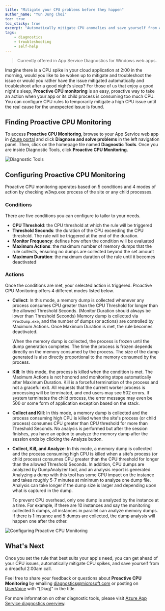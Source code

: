 ```yaml
---
title: "Mitigate your CPU problems before they happen"
author_name: "Yun Jung Choi"
toc: true
toc_sticky: true
excerpt: "Automatically mitigate CPU anomalies and save yourself from another late-night servicing call."
tags: 
    - diagnostics
    - troubleshooting
    - self-help
---
```


> Currently offered in App Service Diagnostics for Windows web apps.

Imagine there is a CPU spike in your cloud application at 2:00 in the morning, would you like to be woken up to mitigate and troubleshoot the issue or would you rather have the issue mitigated automatically and troubleshoot after a good night’s sleep? For those of us that enjoy a good night's sleep, **Proactive CPU monitoring** is an easy, proactive way to take an action when your app or its child process is consuming too much CPU. You can configure CPU rules to temporarily mitigate a high CPU issue until the real cause for the unexpected issue is found.

## Finding Proactive CPU Monitoring

To access **Proactive CPU Monitoring**, browse to your App Service web app in [Azure portal](https://portal.azure.com) and click **Diagnose and solve problems** in the left navigation panel. Then, click on the homepage tile named **Diagnostic Tools**. Once you are inside Diagnostic Tools, click **Proactive CPU Monitoring**.

![Diagnostic Tools]({{site.baseurl}}/media/2019/10/diagnostic-tools.png)

## Configuring Proactive CPU Monitoring

Proactive CPU monitoring operates based on 5 conditions and 4 modes of action by checking w3wp.exe process of the site or any child processes.

### Conditions

There are five conditions you can configure to tailor to your needs.

- **CPU Threshold**: the CPU threshold at which the rule will be triggered
- **Threshold Seconds**: the duration of the CPU exceeding the CPU threshold. The rule will be triggered at the end of the duration.
- **Monitor Frequency**: defines how often the condition will be evaluated
- **Maximum Actions**: the maximum number of memory dumps that the rule collects, ensuring no dumps are collected beyond the set amount
- **Maximum Duration**: the maximum duration of the rule until it becomes deactivated

### Actions

Once the conditions are met, your selected action is triggered. Proactive CPU Monitoring offers 4 different modes listed below.

- **Collect**: In this mode, a memory dump is collected whenever any process consumes CPU greater than the CPU Threshold for longer than the allowed Threshold Seconds. (Monitor Duration should always be lower than Threshold Seconds) Memory dump is collected via `ProcDump.exe`, and the number of dumps (or actions) are controlled by Maximum Actions. Once Maximum Duration is met, the rule becomes deactivated.

    When the memory dump is collected, the process is frozen until the dump generation completes. The time the process is frozen depends directly on the memory consumed by the process. The size of the dump generated is also directly proportional to the memory consumed by the process.

- **Kill**:  In this mode, the process is killed when the condition is met. The Maximum Actions is not honored and monitoring stops automatically after Maximum Duration. Kill is a forceful termination of the process and not a graceful exit. All requests that the current worker process is processing will be terminated, and end users may see 502 errors. If system terminates the child process, the error message may even be 500 or some form of application exception based on the stack.

- **Collect and Kill**: In this mode, a memory dump is collected and the process consuming high CPU is killed when the site's process (or child process) consumes CPU greater than CPU threshold for more than Threshold Seconds. No analysis is performed but after the session finishes, you have an option to analyze the memory dump after the session ends by clicking the Analyze button.

- **Collect, Kill, and Analyze**: In this mode, a memory dump is collected and the process consuming high CPU is killed when a site's process (or child process) consumes CPU greater than the CPU threshold for longer than the allowed Threshold Seconds. In addition, CPU dumps are analyzed by DumpAnalyzer tool, and an analysis report is generated. Analyzing a dump with this tool has some CPU impact on the instance and takes roughly 5-7 minutes at minimum to analyze one dump file. Analysis can take longer if the dump size is larger and depending upon what is captured in the dump.

    To prevent CPU overhead, only one dump is analyzed by the instance at a time. For example, if there are 10 instances and say the monitoring collected 5 dumps, all instances in parallel can analyze memory dumps. If there is 1 instance and 5 dumps are collected, the dump analysis will happen one after the other.

![Configuring Proactive CPU Monitoring]({{site.baseurl}}/media/2019/10/proactive-cpu-monitoring-configuration.png)

## What's Next

Once you set the rule that best suits your app's need, you can get ahead of your CPU issues, automatically mitigate CPU spikes, and save yourself from a dreadful 2:00am call.

Feel free to share your feedback or questions about **Proactive CPU Monitoring** by emailing [diagnostics@microsoft.com](mailto:diagnostics@microsoft.com) or posting on [UserVoice](https://feedback.azure.com/forums/169385-web-apps​​​​​​​​​​​​​​) with "[Diag]" in the title.

For more information on other diagnostic tools, please visit [Azure App Service diagnostics overview](https://docs.microsoft.com/en-us/azure/app-service/overview-diagnostics).